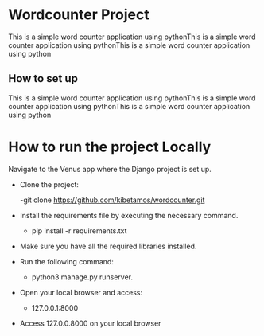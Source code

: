 # Wordcounter Project 

This is a simple word counter application using pythonThis is a simple word counter application using pythonThis is a simple word counter application using python

## How to set up

This is a simple word counter application using pythonThis is a simple word counter application using pythonThis is a simple word counter application using python

# How to run the project Locally 

Navigate to the Venus app where the Django project is set up.

- Clone the project:
  
    -git clone https://github.com/kibetamos/wordcounter.git

 - Install the requirements file by executing the necessary command.
   
    - pip install -r requirements.txt

 - Make sure you have all the required libraries installed.

 - Run the following command:
 
    - python3 manage.py runserver.
   
 - Open your local browser and access:
   
    - 127.0.0.1:8000
   
 - Access 127.0.0.8000 on your local browser

          
